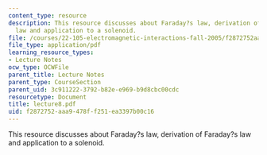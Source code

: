 ```yaml
---
content_type: resource
description: This resource discusses about Faraday?s law, derivation of Faraday?s
  law and application to a solenoid.
file: /courses/22-105-electromagnetic-interactions-fall-2005/f2872752aaa9478ff251ea3397b00c16_lecture8.pdf
file_type: application/pdf
learning_resource_types:
- Lecture Notes
ocw_type: OCWFile
parent_title: Lecture Notes
parent_type: CourseSection
parent_uid: 3c911222-3792-b82e-e969-b9d8cbc00cdc
resourcetype: Document
title: lecture8.pdf
uid: f2872752-aaa9-478f-f251-ea3397b00c16
---
```

This resource discusses about Faraday?s law, derivation of Faraday?s law and application to a solenoid.

